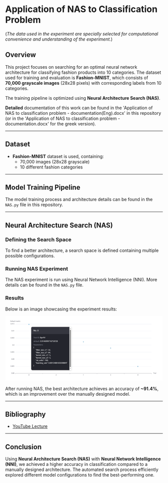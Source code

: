 # Application of NAS to Classification Problem

(*The data used in the experiment are specially selected for computational convenience and understanding of the experiment.*)

## Overview

This project focuses on searching for an optimal neural network architecture for classifying fashion products into 10 categories. The dataset used for training and evaluation is **Fashion-MNIST**, which consists of **70,000 grayscale images** (28x28 pixels) with corresponding labels from 10 categories.

The training pipeline is optimized using **Neural Architecture Search (NAS)**.

**Detailed** documentation of this work can be found in the 'Application of NAS to classification problem - documentation(Eng).docx' in this repository (or in the 'Application of NAS to classification problem - documentation.docx' for the greek version).

---

## Dataset

- **Fashion-MNIST** dataset is used, containing:
  - 70,000 images (28x28 grayscale)
  - 10 different fashion categories

---

## Model Training Pipeline

The model training process and architecture details can be found in the `NAS.py` file in this repository.

---

## Neural Architecture Search (NAS)

### Defining the Search Space
To find a better architecture, a search space is defined containing multiple possible configurations.

### Running NAS Experiment

The NAS experiment is run using Neural Network Intelligence (NNI). More details can be found in the `NAS.py` file.

### Results

Below is an image showcasing the experiment results:

![Model Accuracy Results](results.png)

After running NAS, the best architecture achieves an accuracy of **~91.4%**, which is an improvement over the manually designed model.

---

## Bibliography
- [YouTube Lecture](https://www.youtube.com/watch?v=td820ts6gUU&t=3687s)

---

## Conclusion
Using **Neural Architecture Search (NAS)** with **Neural Network Intelligence (NNI)**, we achieved a higher accuracy in classification compared to a manually designed architecture. The automated search process efficiently explored different model configurations to find the best-performing one.
